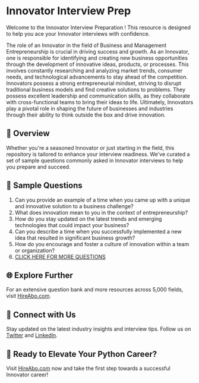 # Innovator Interview Prep

Welcome to the Innovator Interview Preparation ! This resource is designed to help you ace your Innovator interviews with confidence.

The role of an Innovator in the field of Business and Management Entrepreneurship is crucial in driving success and growth. As an Innovator, one is responsible for identifying and creating new business opportunities through the development of innovative ideas, products, or processes. This involves constantly researching and analyzing market trends, consumer needs, and technological advancements to stay ahead of the competition. Innovators possess a strong entrepreneurial mindset, striving to disrupt traditional business models and find creative solutions to problems. They possess excellent leadership and communication skills, as they collaborate with cross-functional teams to bring their ideas to life. Ultimately, Innovators play a pivotal role in shaping the future of businesses and industries through their ability to think outside the box and drive innovation.

## 🚀 Overview

Whether you're a seasoned Innovator or just starting in the field, this repository is tailored to enhance your interview readiness. We've curated a set of sample questions commonly asked in Innovator interviews to help you prepare and succeed.

## 📝 Sample Questions

1. Can you provide an example of a time when you came up with a unique and innovative solution to a business challenge?
2. What does innovation mean to you in the context of entrepreneurship?
3. How do you stay updated on the latest trends and emerging technologies that could impact your business?
4. Can you describe a time when you successfully implemented a new idea that resulted in significant business growth?
5. How do you encourage and foster a culture of innovation within a team or organization?
6. [CLICK HERE FOR MORE QUESTIONS](https://hireabo.com/job/1_4_11/Innovator)

## 🌐 Explore Further

For an extensive question bank and more resources across 5,000 fields, visit [HireAbo.com](https://www.hireabo.com).

## 📱 Connect with Us

Stay updated on the latest industry insights and interview tips. Follow us on [Twitter](https://twitter.com/hireabo) and [LinkedIn](https://www.linkedin.com/in/hire-abo-3609972a8/).

## 🚀 Ready to Elevate Your Python Career?

Visit [HireAbo.com](https://www.hireabo.com) now and take the first step towards a successful Innovator career!